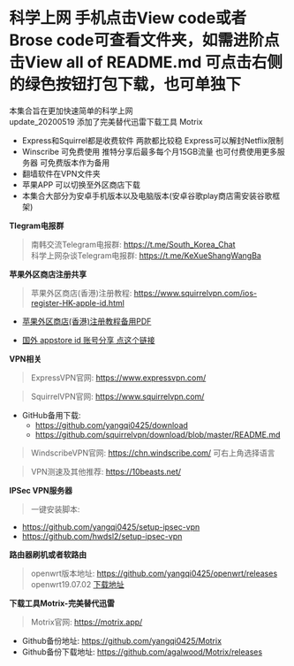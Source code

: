 # 科学上网  手机点击View code或者Brose code可查看文件夹，如需进阶点击View all of README.md 可点击右侧的绿色按钮打包下载，也可单独下
本集合旨在更加快速简单的科学上网  
update_20200519 添加了完美替代迅雷下载工具 Motrix
 
- Express和Squirrel都是收费软件 两款都比较稳   Express可以解封Netflix限制  
- Winscribe 可免费使用 推特分享后最多每个月15GB流量 也可付费使用更多服务器 可免费版本作为备用     
- 翻墙软件在VPN文件夹  
- 苹果APP 可以切换至外区商店下载  
- 本集合大部分为安卓手机版本以及电脑版本(安卓谷歌play商店需安装谷歌框架)  

**Tlegram电报群**
> 南韩交流Telegram电报群: https://t.me/South_Korea_Chat  
> 科学上网杂谈Telegram电报群: https://t.me/KeXueShangWangBa  

**苹果外区商店注册共享**
> 苹果外区商店(香港)注册教程: https://www.squirrelvpn.com/ios-register-HK-apple-id.html  
- [苹果外区商店(香港)注册教程备用PDF](https://github.com/yangqi0425/kexueshangwang/blob/master/Image%20%26%20PDF/%E9%A6%99%E6%B8%AF%E8%8B%B9%E6%9E%9C%E5%95%86%E5%BA%97Appstore%20ID%E6%B3%A8%E5%86%8C%E6%95%99%E7%A8%8B.pdf) 

-  [国外 appstore id 账号分享 点这个链接](https://github.com/shadowrocketHelp/help/wiki/%E5%9B%BD%E5%A4%96-appstore-id-%E8%B4%A6%E5%8F%B7%E5%88%86%E4%BA%AB) 


**VPN相关**    
> ExpressVPN官网: https://www.expressvpn.com/  

> SquirrelVPN官网: https://www.squirrelvpn.com/  
- GitHub备用下载: 
  - https://github.com/yangqi0425/download  
  - https://github.com/squirrelvpn/download/blob/master/README.md  
  
> WindscribeVPN官网: https://chn.windscribe.com/ 可右上角选择语言              

>VPN测速及其他推荐: https://10beasts.net/

**IPSec VPN服务器**
> 一键安装脚本:  
  - https://github.com/yangqi0425/setup-ipsec-vpn  
  - https://github.com/hwdsl2/setup-ipsec-vpn


**路由器刷机或者软路由**        
> openwrt版本地址: https://github.com/yangqi0425/openwrt/releases  
> openwrt19.07.02 [下载地址](https://github.com/yangqi0425/openwrt/releases/tag/v19.07.2)  

**下载工具Motrix-完美替代迅雷**  
> Motrix官网: https://motrix.app/  
- Github备份地址: https://github.com/yangqi0425/Motrix  
- Github备份下载地址: https://github.com/agalwood/Motrix/releases
 

